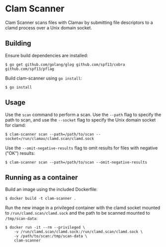 # Clam Scanner

Clam Scanner scans files with Clamav by submitting file descriptors to a clamd
process over a Unix domain socket.

## Building

Ensure build dependencies are installed:

    $ go get github.com/golang/glog github.com/spf13/cobra github.com/spf13/pflag

Build clam-scanner using `go install`:

    $ go install

## Usage

Use the `scan` command to perform a scan.  Use the `--path` flag to specify the
path to scan, and use the `--socket` flag to specify the Unix domain socket for
clamd:

    $ clam-scanner scan --path=/path/to/scan --socket=/run/clamav/clamd.scan/clamd.sock
    
Use the `--omit-negative-results` flag to omit results for files with negative
("OK") results:

    $ clam-scanner scan --path=/path/to/scan --omit-negative-results

## Running as a container

Build an image using the included Dockerfile:

    $ docker build -t clam-scanner .
    
Run the new image in a privileged container with the clamd socket mounted to
`/run/clamd.scan/clamd.sock` and the path to be scanned mounted to
`/tmp/scan-data`:

    $ docker run -it --rm --privileged \
        -v /run/clamd.scan/clamd.sock:/run/clamd.scan/clamd.sock \
        -v /path/to/scan:/tmp/scan-data \
        clam-scanner
